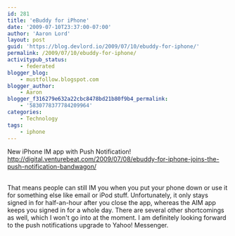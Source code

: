 ```yaml
---
id: 281
title: 'eBuddy for iPhone'
date: '2009-07-10T23:37:00-07:00'
author: 'Aaron Lord'
layout: post
guid: 'https://blog.devlord.io/2009/07/10/ebuddy-for-iphone/'
permalink: /2009/07/10/ebuddy-for-iphone/
activitypub_status:
    - federated
blogger_blog:
    - mustfollow.blogspot.com
blogger_author:
    - Aaron
blogger_f316279e632a22cbc8478bd21b80f9b4_permalink:
    - '5830778377784209964'
categories:
    - Technology
tags:
    - iphone
---
```


New iPhone IM app with Push Notification!  <a href="http://digital.venturebeat.com/2009/07/08/ebuddy-for-iphone-joins-the-push-notification-bandwagon/">http://digital.venturebeat.com/2009/07/08/ebuddy-for-iphone-joins-the-push-notification-bandwagon/</a><div><br /></div><div>That means people can still IM you when you put your phone down or use it for something else like email or iPod stuff.  Unfortunately, it only stays signed in for half-an-hour after you close the app, whereas the AIM app keeps you signed in for a whole day.  There are several other shortcomings as well, which I won't go into at the moment.  I am definitely looking forward to the push notifications upgrade to Yahoo! Messenger.<br /></div><div class="blogger-post-footer"></div>